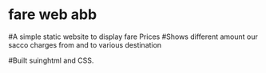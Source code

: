 # fare web abb
#A simple static website to display fare Prices
#Shows different amount our sacco charges from and to various destination

#Built suinghtml and CSS.